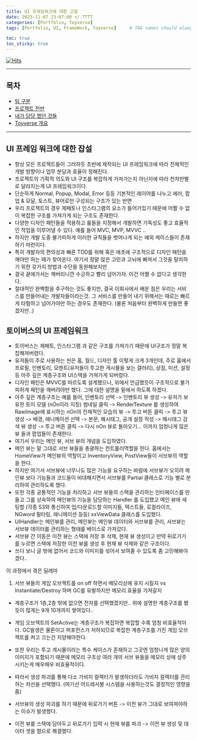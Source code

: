 ```yaml
---
title: UI 프레임워크에 대한 고찰
date: 2023-11-07 23:07:00 +/-TTTT
categories: [Portfolio, Toyverse]
tags: [Portfolio, UI, FrameWork, Toyverse]     # TAG names should always be lowercase

toc: true
toc_sticky: true
---
```


[![Hits](https://hits.seeyoufarm.com/api/count/incr/badge.svg?url=https%3A%2F%2Fepheria.github.io&count_bg=%2379C83D&title_bg=%23555555&icon=&icon_color=%23E7E7E7&title=views&edge_flat=false)](https://hits.seeyoufarm.com)

------

## 목차

- [팀 구분](#팀-구분)
- [프로젝트 전반](#프로젝트-전반)
- [내가 담당 했던 것들](#내가-담당-했던-것들)
- [Toyverse 개요](#toyverse-개요)

------

## UI 프레임 워크에 대한 잡설
- 항상 모든 프로젝트들이 그러하듯 초반에 제작되는 UI 프레임워크에 따라 전체적인 개발 방향이나 업무 분담과 효율이 정해진다.
- 프로젝트의 기획적 의도와 UI 구조를 복잡하게 가져가는지 아닌지에 따라 천차만별로 달라지는게 UI 프레임워크이다.
- 단순하게 Normal, Popup, Modal, Error 등등 기본적인 레이어를 나누고 에러, 팝업 & 모달, 토스트, 뷰어로만 구성되는 구조가 있는 반면
- 우리 프로젝트의 경우 제페토나 인스타그램의 요소가 들어가있기 때문에 어쩔 수 없이 복잡한 구조를 가져가게 되는 구조도 존재한다.
- 다양한 디자인 패턴들을 적용하고 룰들을 지정해서 개발하면 가독성도 좋고 효율적인 작업을 이루어낼 수 있다. 예를 들어 MVC, MVP, MVVC .. 
- 하지만 개발 도중 불가피하게 이러한 규칙들을 벗어나게 되는 예외 케이스들이 존재하기 마련이다.
- 특히 개발자의 편의성과 빠른 TDD를 위해 혹은 애초에 구조적으로 디자인 패턴을 깨야만 하는 때가 찾아온다. 여기서 정말 많은 고민과 고뇌에 빠져서 그것을 탈피하기 위한 갖가지 방법과 수단을 동원해보지만
- 결국 끝에가서는 깨버리니깐 수긍하고 빨리 넘어가자. 이건 어쩔 수 없다고 생각한다.
- 절대적인 완벽함을 추구하는 것도 좋지만, 결국 이회사에서 배운 점은 우리는 서비스를 만들어내는 개발자들이라는것. 그 서비스를 만들어 내기 위해서는 때로는 빠르게 타협하고 넘어가야만 하는 경우도 존재한다. (물론 처음부터 완벽하게 만들면 좋겠지만..)


## 토이버스의 UI 프레임워크
- 토이버스는 제페토, 인스타그램 과 같은 구조를 가져가기 때문에 UI구조가 정말 복잡해져버렸다.
- 유저들이 주로 사용하는 씬은 홈, 월드, 디자인 툴 이렇게 크게 3개인데, 주로 홈에서 프로필, 인벤토리, 모멘트(유저들이 투고한 게시물을 보는 갤러리), 상점, 미션, 설정 등 아주 깊은 계층구조와 UI스택을 가져가게 되버렸다.
- 디자인 패턴은 MVVC를 따르도록 설계했으나, 위에서 언급했듯이 구조적으로 불가피하게 패턴을 깨버려야만 했다. 그에 대한 설명을 밑에서 하도록 하겠다.
- 아주 깊은 계층구조는 예를 들어, 인벤토리 선택 -> 인벤토리 뷰 생성 -> 유저가 보유한 토이 모델 (nOn이라 지칭) 썸네일 클릭 -> RenderTexture 를 생성하여 RawImage에 표시하는 nOn의 전체적인 모습의 뷰 -> 투고 버튼 클릭 -> 투고 뷰 생성 -> 배경, 애니메이션 선택 -> 본문, 해시태그, 공개 설정 작성 -> 해시태그 검색 뷰 생성 -> 투고 버튼 클릭 -> 다시 nOn 뷰로 돌아오기... 이까지 엄청나게 많은 뷰 들과 팝업들이 존재한다.
- 여기서 우리는 메인 뷰, 서브 뷰의 개념을 도입하였다.
- 메인 뷰는 말 그대로 서브 뷰들을 총괄하는 컨트롤러역할을 한다. 홈에서는 HomeView가 메인뷰의 역할이고 InventoryView, PostView들이 서브뷰의 역할을 한다.
- 하지만 여기서 서브뷰에 너무나도 많은 기능을 요구하는 바람에 서브뷰가 오히려 메인뷰 보다 기능들과 코드들이 비대해지면서 서브뷰를 Partial 클래스로 기능 별로 분리하여 관리하도록 했다.
- 또한 각종 공통적인 기능을 처리하고 서브 뷰들의 스택을 관리하는 인터페이스를 만들고 그를 상속하여 메인뷰의 기능을 담당하는 Handler 를 도입했고 메인 뷰에 세팅할 (각종 S3와 통신하여 업/다운로드할 이미지들, 텍스트들, 로컬라이즈, NGword 필터링, 애니메이션 등등) xxViewData 클래스를 도입했다.
- UIHandler는 메인뷰를 관리, 메인뷰는 메인뷰 데이터와 서브뷰를 관리, 서브뷰는 서브뷰 데이터를 관리하는 형태를 베이스로 가져갔다.
- 서브뷰 간 이동은 이전 뷰는 스택에 저장 후 삭제, 현재 뷰 생성이고 만약 뒤로가기를 누르면 스택에 저장한 이전 뷰를 생성 후 현재 뷰 삭제와 같은 구조이다.
- 쓰다 보니 글 밖에 없어서 코드와 이미지를 섞어서 보여줄 수 있도록 좀 고민해봐야겠다.. 

이 과정에서 겪은 딜레마
1. 서브 뷰들의 게임 오브젝트를 on off 하면서 메모리상에 유지 시킬지 vs Instantiate/Destroy 하며 GC를 유발하지만 메모리 효율을 가져갈지
- 계층구조가 1층,2층 밖에 없으면 전자를 선택했겠지만.. 위에 설명한 계층구조를 봤듯이 많게는 9개 10개까지 쌓여있다..
- 게임 오브젝트의 SetActive는 계층구조가 복잡하면 복잡할 수록 엄청 비효율적이다. GC발생은 물론이고 퍼포먼스가 저하되므로 복잡한 계층구조를 가진 게임 오브젝트를 켜고 끄는건 지양해야한다.
- 또한 우리는 투고 게시물이라는 특수 케이스가 존재하고 그곳엔 엄청나게 많은 양의 이미지가 포함되기 때문에 메모리 구조상 여러 개의 서브 뷰들을 메모리 상에 상주시키는게 매우매우 비효율적이다.
- 따라서 생성 파괴를 통해 다소 가비지 컬렉터가 발생하더라도 가비지 컬렉터를 관리하는 차선을 선택했다. (여기선 어드레서블 시스템을 사용하는것도 결정적인 영향을 줌)

- 서브뷰의 생성 파괴를 하기 때문에 뒤로가기 버튼 -> 이전 뷰가 그대로 보여져야하는 이슈가 발생했다.
- 이전 뷰를 스택에 담아두고 뒤로가기 입력 시 현재 뷰를 파괴 -> 이전 뷰 생성 및 데이터 셋을 함으로 해결했다.